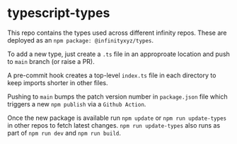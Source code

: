 # typescript-types

This repo contains the types used across different infinity repos. These are deployed as an `npm package: @infinityxyz/types`.

To add a new type, just create a `.ts` file in an approproate location and push to `main` branch (or raise a PR).

A pre-commit hook creates a top-level `index.ts` file in each directory to keep imports shorter in other files.

Pushing to `main` bumps the patch version number in `package.json` file which triggers a new `npm publish` via a `Github Action`.

Once the new package is available run `npm update` or `npm run update-types` in other repos to fetch latest changes. `npm run update-types` also runs as part of `npm run dev` and `npm run build`.
